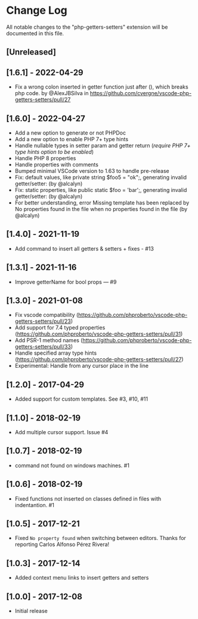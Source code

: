 # Change Log
All notable changes to the "php-getters-setters" extension will be documented in this file.

## [Unreleased]

## [1.6.1] - 2022-04-29
- Fix a wrong colon inserted in getter function just after (), which breaks php code. by @AlexJBSilva in https://github.com/cvergne/vscode-php-getters-setters/pull/27

## [1.6.0] - 2022-04-27
- Add a new option to generate or not PHPDoc
- Add a new option to enable PHP 7+ type hints
- Handle nullable types in setter param and getter return (*require PHP 7+ type hints option to be enabled*)
- Handle PHP 8 properties
- Handle properties with comments
- Bumped minimal VSCode version to 1.63 to handle pre-release
- Fix: default values, like private string $foo5 = "ok";, generating invalid getter/setter: (by @alcalyn)
- Fix: static properties, like public static $foo = 'bar';, generating invalid getter/setter: (by @alcalyn)
- For better understanding, error Missing template has been replaced by No properties found in the file when no properties found in the file (by @alcalyn)

## [1.4.0] - 2021-11-19
- Add command to insert all getters & setters + fixes - #13

## [1.3.1] - 2021-11-16
- Improve getterName for bool props — #9

## [1.3.0] - 2021-01-08
- Fix vscode compatibility (https://github.com/phproberto/vscode-php-getters-setters/pull/23)
- Add support for 7.4 typed properties (https://github.com/phproberto/vscode-php-getters-setters/pull/31)
- Add PSR-1 method names (https://github.com/phproberto/vscode-php-getters-setters/pull/33)
- Handle specified array type hints (https://github.com/phproberto/vscode-php-getters-setters/pull/27)
- Experimental: Handle from any cursor place in the line

## [1.2.0] - 2017-04-29
- Added support for custom templates. See #3, #10, #11

## [1.1.0] - 2018-02-19
- Add multiple cursor support. Issue #4

## [1.0.7] - 2018-02-19
- command not found on windows machines. #1

## [1.0.6] - 2018-02-19
- Fixed functions not inserted on classes defined in files with indentantion. #1

## [1.0.5] - 2017-12-21
- Fixed `No property found` when switching between editors. Thanks for reporting Carlos Alfonso Pérez Rivera!

## [1.0.3] - 2017-12-14
- Added context menu links to insert getters and setters

## [1.0.0] - 2017-12-08
- Initial release
